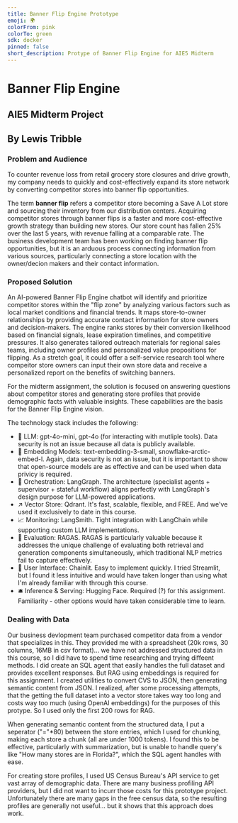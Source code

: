 ```yaml
---
title: Banner Flip Engine Prototype
emoji: 🌍
colorFrom: pink
colorTo: green
sdk: docker
pinned: false
short_description: Protype of Banner Flip Engine for AIE5 Midterm
---
```

# Banner Flip Engine
## AIE5 Midterm Project
## By Lewis Tribble
### Problem and Audience
To counter revenue loss from retail grocery store closures and drive growth, my company needs to quickly and cost-effectively expand its store network by converting competitor stores into banner flip opportunities.

The term **banner flip** refers a competitor store becoming a Save A Lot store and sourcing their inventory from our distribution centers.  Acquiring competitor stores through banner flips is a faster and more cost-effective growth strategy than building new stores. Our store count has fallen 25% over the last 5 years, with revenue falling at a comparable rate. The business development team has been working on finding banner flip opportunities, but it is an arduous process connecting information from various sources, particularly connecting a store location with the owner/decion makers and their contact information.

### Proposed Solution
An AI-powered Banner Flip Engine chatbot will identify and prioritize competitor stores within the "flip zone" by analyzing various factors such as local market conditions and financial trends. It maps store-to-owner relationships by providing accurate contact information for store owners and decision-makers. The engine ranks stores by their conversion likelihood based on financial signals, lease expiration timelines, and competitive pressures. It also generates tailored outreach materials for regional sales teams, including owner profiles and personalized value propositions for flipping. As a stretch goal, it could offer a self-service research tool where compeitor store owners can input their own store data and receive a personalized report on the benefits of switching banners.

For the midterm assignment, the solution is focused on answering questions about competitor stores and generating store profiles that provide demographic facts with valuable insights. These capabilities are the basis for the Banner Flip Engine vision.  

The technology stack includes the following:
- 🤖 LLM: gpt-4o-mini, gpt-4o (for interacting with mutliple tools).  Data security is not an issue because all data is publicly available.
- 🔢 Embedding Models: text-embedding-3-small, snowflake-arctic-embed-l.  Again, data security is not an issue, but it is important to show that open-source models are as effective and can be used when data privicy is required.
- 🎺 Orchestration: LangGraph. The architecture  (specialist agents + supervisor + stateful workflow) aligns perfectly with LangGraph's design purpose for LLM-powered applications.
- ↗️ Vector Store: Qdrant. It's fast, scalable, flexible, and FREE. And we've used it exclusively to date in this course.
- 📈 Monitoring: LangSmith. Tight integration with LangChain while supporting custom LLM implementations.
- 📐 Evaluation: RAGAS. RAGAS is particularly valuable because it addresses the unique challenge of evaluating both retrieval and generation components simultaneously, which traditional NLP metrics fail to capture effectively.
- 💬 User Interface: Chainlit. Easy to implement quickly. I tried Streamlit, but I found it less intuitive and would have taken longer than using what I'm already familiar with through this course.
- 🛎️ Inference & Serving: Hugging Face. Required (?) for this assignment. Familiarity - other options would have taken considerable time to learn.
### Dealing with Data
Our business devlopment team purchased competitor data from a vendor that specializes in this. They provided me with a spreadsheet (20k rows, 30 columns, 16MB in csv format)... we have not addressed structured data in this course, so I did have to spend time researching and trying diffeent methods.  I did create an SQL agent that easily handles the full dataset and provides excellent responses. But RAG using embeddings is required for this assignment. I created utilities to convert CVS to JSON, then generating semantic content from JSON. I realized, after some processing attempts, that the getting the full dataset into a vector store takes way too long and costs way too much (using OpenAI embeddings) for the purposes of this protype. So I used only the first 200 rows for RAG.

When generating semantic content from the structured data, I put a seperator ("="*80) between the store entries, which I used for chunking, making each store a chunk (all are under 1000 tokens). I found this to be effective, particularly with summarization, but is unable to handle query's like "How many stores are in Florida?", which the SQL agent handles with ease.

For creating store profiles, I used US Census Bureau's API service to get vast array of demographic data. There are many business profiling API providers, but I did not want to incurr those costs for this prototype project. Unfortunately there are many gaps in the free census data, so the resulting profiles are generally not useful... but it shows that this approach does work.

